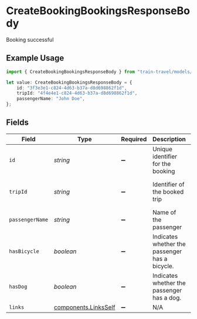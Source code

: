 # CreateBookingBookingsResponseBody

Booking successful

## Example Usage

```typescript
import { CreateBookingBookingsResponseBody } from "train-travel/models/operations";

let value: CreateBookingBookingsResponseBody = {
    id: "3f3e3e1-c824-4d63-b37a-d8d698862f1d",
    tripId: "4f4e4e1-c824-4d63-b37a-d8d698862f1d",
    passengerName: "John Doe",
};
```

## Fields

| Field                                                        | Type                                                         | Required                                                     | Description                                                  | Example                                                      |
| ------------------------------------------------------------ | ------------------------------------------------------------ | ------------------------------------------------------------ | ------------------------------------------------------------ | ------------------------------------------------------------ |
| `id`                                                         | *string*                                                     | :heavy_minus_sign:                                           | Unique identifier for the booking                            | 3f3e3e1-c824-4d63-b37a-d8d698862f1d                          |
| `tripId`                                                     | *string*                                                     | :heavy_minus_sign:                                           | Identifier of the booked trip                                | 4f4e4e1-c824-4d63-b37a-d8d698862f1d                          |
| `passengerName`                                              | *string*                                                     | :heavy_minus_sign:                                           | Name of the passenger                                        | John Doe                                                     |
| `hasBicycle`                                                 | *boolean*                                                    | :heavy_minus_sign:                                           | Indicates whether the passenger has a bicycle.               |                                                              |
| `hasDog`                                                     | *boolean*                                                    | :heavy_minus_sign:                                           | Indicates whether the passenger has a dog.                   |                                                              |
| `links`                                                      | [components.LinksSelf](../../models/components/linksself.md) | :heavy_minus_sign:                                           | N/A                                                          |                                                              |
